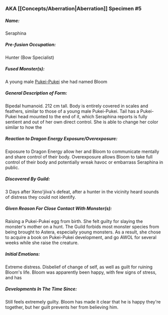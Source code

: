 ### AKA [[Concepts/Aberration|Aberration]] Specimen #5

##### Name:
Seraphina
##### Pre-fusion Occupation:
Hunter (Bow Specialist)
##### Fused Monster(s):
A young male [Pukei-Pukei](https://monsterhunterwiki.org/wiki/Pukei-Pukei) she had named Bloom
##### General Description of Form:
Bipedal humanoid. 212 cm tall. Body is entirely covered in scales and feathers, similar to those of a young male Pukei-Pukei. Tail has a Pukei-Pukei head mounted to the end of it, which Seraphina reports is fully sentient and out of her own direct control. She is able to change her color similar to how the 
##### Reaction to Dragon Energy Exposure/Overexposure:
Exposure to Dragon Energy allow her and Bloom to communicate mentally and share control of their body.
Overexposure allows Bloom to take full control of their body and potentially wreak havoc or embarrass Seraphina in public.
##### Discovered By Guild:
3 Days after Xeno'jiiva's defeat, after a hunter in the vicinity heard sounds of distress they could not identify.
##### Given Reason For Close Contact With Monster(s):
Raising a Pukei-Pukei egg from birth. She felt guilty for slaying the monster's mother on a hunt. The Guild forbids most monster species from being brought to Astera, especially young monsters. 
As a result, she chose to acquire a book on Pukei-Pukei development, and go AWOL for several weeks while she raise the creature.
##### Initial Emotions:
Extreme distress. Disbelief of change of self, as well as guilt for ruining Bloom's life. Bloom was apparently been happy, with few signs of stress, and has 
##### Developments In The Time Since:
Still feels extremely guilty. Bloom has made it clear that he is happy they're together, but her guilt prevents her from believing him. 